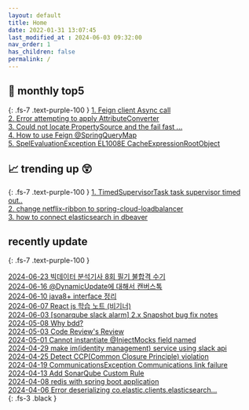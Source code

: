 ```yaml
---
layout: default
title: Home
date: 2022-01-31 13:07:45
last_modified_at : 2024-06-03 09:32:00
nav_order: 1
has_children: false
permalink: /
---
```


## 🌈 monthly top5
{: .fs-7 .text-purple-100 }
[1. Feign client Async call](./docs/msa/feign/feignclient_async.md)  
[2. Error attempting to apply AttributeConverter](./docs/errors/attributeConverter_error.md)  
[3. Could not locate PropertySource and the fail fast ...](./docs/errors/propertySourceError.md)  
[4. How to use Feign @SpringQueryMap](./docs/msa/feign/springQueryMap.md)  
[5. SpelEvaluationException EL1008E CacheExpressionRootObject](./docs/errors/spelEvaluationException.md)  


## 📈 trending up 😲
{: .fs-7 .text-purple-100 }
[1. TimedSupervisorTask task supervisor timed out..](./docs/errors/timedSupervisorTask_timed_out.md)  
[2. change netflix-ribbon to spring-cloud-loadbalancer](./docs/msa/spring/spring_upgrade_scl.md)  
[3. how to connect elasticsearch in dbeaver](./docs/etc/dbeaver1.md)


## recently update
{: .fs-7 .text-purple-100 }

[2024-06-23 빅데이터 분석기사 8회 필기 불합격 수기](./docs/etc/challenge/bigdata_test_2024_04_08.md)  
[2024-06-16 @DynamicUpdate에 대해서 캔버스톡](./docs/msa/jpa/about_dynamicUpdate.md)  
[2024-06-10 java8+ interface 정리](./docs/language/java/java8_interface_summary.md)  
[2024-06-07 React js 학습 노트 (비기너)](./docs/mooc/youtube/reactjs_start_beginner.md)  
[2024-06-03 [sonarqube slack alarm] 2.x Snapshot bug fix notes](./docs/sub-projects/sonarqube_slack_alarm_2.x_bug_fix_notes.md)  
[2024-05-08 Why bdd?](./docs/quality/testcase/why_bdd.md)  
[2024-05-03 Code Review's Review](./docs/etc/codereview_review.md)  
[2024-05-01 Cannot instantiate @InjectMocks field named](./docs/quality/testcase/cannot_instantiate_injectMocks_field_named.md)  
[2024-04-29 make im(identity management) service using slack api](./docs/sub-projects/make_im_service_using_slack.md)  
[2024-04-25 Detect CCP(Common Closure Principle) violation](./docs/sub-projects/detect_ccp_violation.md)  
[2024-04-19 CommunicationsException Communications link failure](./docs/errors/communicationsException_communications_link_failure.md)  
[2024-04-13 Add SonarQube Custom Rule](./docs/quality/sonarqube/add_sonarqube_custom_rule.md)  
[2024-04-08 redis with spring boot application](./docs/msa/cache/redis_with_spring_boot_application.md)  
[2024-04-06 Error deserializing co.elastic.clients.elasticsearch...](./docs/msa/elastic-search/elasticsearch_analyzer_error.md)  
{: .fs-3 .black }